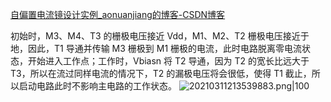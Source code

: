 [自偏置电流镜设计实例\_aonuanjiang的博客-CSDN博客](https://blog.csdn.net/aonuanjiang/article/details/114650900)

初始时，M3、M4、T3 的栅极电压接近 Vdd，M1、M2、T2 栅极电压接近于地，因此，T1 导通并传输 M3 栅极到 M1 栅极的电流，此时电路脱离零电流状态，开始进入工作点；工作时，Vbiasn 将 T2 导通，因为 T2 的宽长比远大于 T3，所以在流过同样电流的情况下，T2 的漏极电压将会很低，使得 T1 截止，所以启动电路此时不影响主电路的工作状态。
![20210311213539883.png|100](https://img-blog.csdnimg.cn/20210311213539883.png?x-oss-process=image/watermark,type_ZmFuZ3poZW5naGVpdGk,shadow_10,text_aHR0cHM6Ly9ibG9nLmNzZG4ubmV0L2FvbnVhbmppYW5n,size_16,color_FFFFFF,t_70#pic_center)
